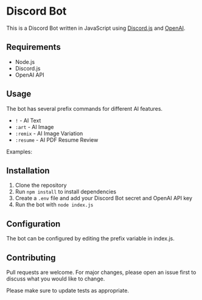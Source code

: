 # Discord Bot

This is a Discord Bot written in JavaScript using [Discord.js](https://discord.js.org/) and [OpenAI](https://openai.com/).

## Requirements

- Node.js
- Discord.js
- OpenAI API

## Usage

The bot has several prefix commands for different AI features.

- `!` - AI Text
- `:art` - AI Image
- `:remix` - AI Image Variation
- `:resume` - AI PDF Resume Review

Examples:



## Installation

1. Clone the repository
2. Run `npm install` to install dependencies
3. Create a `.env` file and add your Discord Bot secret and OpenAI API key
4. Run the bot with `node index.js`

## Configuration

The bot can be configured by editing the prefix variable in index.js.

## Contributing

Pull requests are welcome. For major changes, please open an issue first to discuss what you would like to change.

Please make sure to update tests as appropriate.

